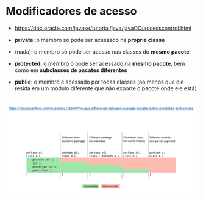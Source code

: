 # Modificadores de acesso

* <https://doc.oracle.com/javase/tutorial/java/javaOO/accesscontrol.html>

* **private**: o membro só pode ser acessado na **própria classe**

* (nada): o membro só pode ser acesso nas classes do **mesmo pacote**

* **protected:** o membro ó pode ser acessado na **mesmo pacote**, bem como em **subclasses de pacates diferentes**

* **public**: o membro é acessado por todas classes (ao menos que ele resida em um módulo diferente que não exporte o pacote onde ele está)

![ex](img/ex.png)
